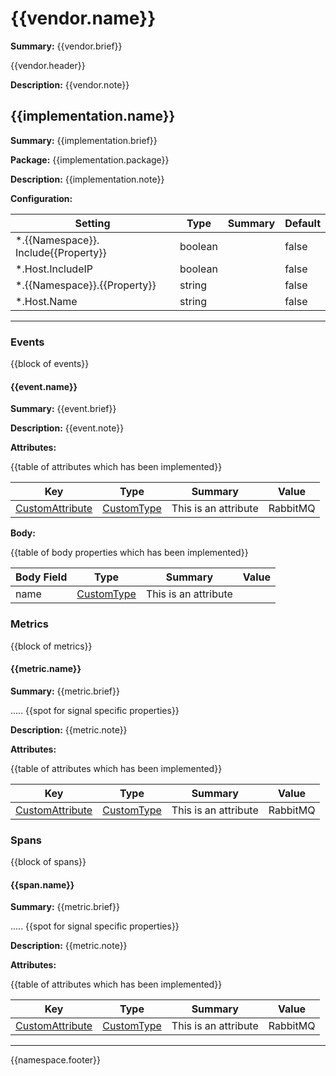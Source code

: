 # {{vendor.name}}

**Summary:** {{vendor.brief}}

{{vendor.header}}

**Description:** {{vendor.note}}

## {{implementation.name}}

**Summary:** {{implementation.brief}}

**Package:** {{implementation.package}}

**Description:** {{implementation.note}}

**Configuration:**

|Setting|Type|Summary|Default|
|---|---|---|---|
|*.{{Namespace}}. Include{{Property}}|boolean||false|
|*.Host.IncludeIP|boolean||false|
|*.{{Namespace}}.{{Property}}|string||false|
|*.Host.Name|string||false|

---------------------------------

### Events

{{block of events}}

#### {{event.name}}

**Summary:** {{event.brief}}

**Description:** {{event.note}}

**Attributes:**

{{table of attributes which has been implemented}}

|Key|Type|Summary|Value|
|---|---|---|---|
|[CustomAttribute](../../namespaces/rpc/attribute-custom.md)|[CustomType](../../namespaces/rpc/type-custom.md)|This is an attribute| RabbitMQ|

**Body:**

{{table of body properties which has been implemented}}

|Body Field|Type|Summary|Value|
|---|---|---|---|
|name|[CustomType](../../namespaces/rpc/type-custom.md)|This is an attribute| |

### Metrics

{{block of metrics}}

#### {{metric.name}}

**Summary:** {{metric.brief}}

..... {{spot for signal specific properties}}

**Description:** {{metric.note}}

**Attributes:**

{{table of attributes which has been implemented}}

|Key|Type|Summary|Value|
|---|---|---|---|
|[CustomAttribute](../../namespaces/rpc/attribute-custom.md)|[CustomType](../../namespaces/rpc/type-custom.md)|This is an attribute| RabbitMQ|

### Spans

{{block of spans}}

#### {{span.name}}

**Summary:** {{metric.brief}}

..... {{spot for signal specific properties}}

**Description:** {{metric.note}}

**Attributes:**

{{table of attributes which has been implemented}}

|Key|Type|Summary|Value|
|---|---|---|---|
|[CustomAttribute](../../namespaces/rpc/attribute-custom.md)|[CustomType](../../namespaces/rpc/type-custom.md)|This is an attribute| RabbitMQ|

---------------------------------

{{namespace.footer}}
